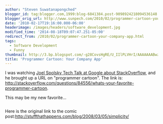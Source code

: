 ```yaml
---
author: "Steven Suwatanapongched"
blogger_id: tag:blogger.com,1999:blog-6841384.post-9098924218094536148
blogger_orig_url: http://www.sunpech.com/2010/02/programmer-cartoon-your-company-app.html
date: '2010-02-17T19:16:00.000-06:00'
headerimage: /images/headers/software_development.jpg
modified_time: '2014-08-18T09:07:47.251-05:00'
redirect_from: /2010/02/programmer-cartoon-your-company-app.html
tags:
  - Software Development
  - Funny
thumbnail: http://3.bp.blogspot.com/-g28CovsHgRE/U_IIlPLVHrI/AAAAAAABwzk/MYpXe4iU6wk/s600/intapplications.jpg
title: 'Programmer Cartoon: Your Company App'
---
```



I was watching <a href="http://www.youtube.com/watch?v=NWHfY_lvKIQ">Joel Spolsky Tech Talk at Google about StackOverflow</a>, and he brought up a URL on "programmer cartoon".  The link is: <a href="http://stackoverflow.com/questions/84556/whats-your-favorite-programmer-cartoon">http://stackoverflow.com/questions/84556/whats-your-favorite-programmer-cartoon</a>.

This may be my new favorite...

<a href="http://3.bp.blogspot.com/-g28CovsHgRE/U_IIlPLVHrI/AAAAAAABwzk/MYpXe4iU6wk/s600/intapplications.jpg" alt="" ><img   border="0" src="http://3.bp.blogspot.com/-g28CovsHgRE/U_IIlPLVHrI/AAAAAAABwzk/MYpXe4iU6wk/s600/intapplications.jpg" alt=""  /></a>

Here is the original link to the comic post:<a href="http://stuffthathappens.com/blog/2008/03/05/simplicity/">http://stuffthathappens.com/blog/2008/03/05/simplicity/</a>